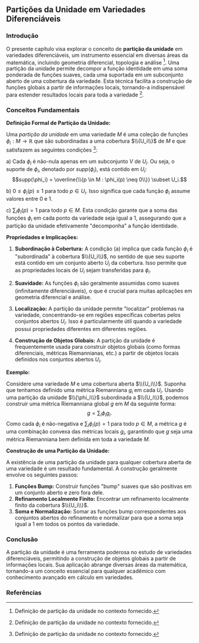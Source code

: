 ## Partições da Unidade em Variedades Diferenciáveis

### Introdução
O presente capítulo visa explorar o conceito de **partição da unidade** em variedades diferenciáveis, um instrumento essencial em diversas áreas da matemática, incluindo geometria diferencial, topologia e análise [^1]. Uma partição da unidade permite decompor a função identidade em uma soma ponderada de funções suaves, cada uma suportada em um subconjunto aberto de uma cobertura da variedade. Esta técnica facilita a construção de funções globais a partir de informações locais, tornando-a indispensável para estender resultados locais para toda a variedade [^1].

### Conceitos Fundamentais

**Definição Formal de Partição da Unidade:**

Uma *partição da unidade* em uma variedade $M$ é uma coleção de funções $\phi_i: M \rightarrow \mathbb{R}$ que são subordinadas a uma cobertura $\\{U_i\\}$ de $M$ e que satisfazem as seguintes condições [^1]:

a) Cada $\phi_i$ é não-nula apenas em um subconjunto $V$ de $U_i$. Ou seja, o suporte de $\phi_i$, denotado por $supp(\phi_i)$, está contido em $U_i$:
$$supp(\phi_i) = \overline{\\{p \in M : \phi_i(p) \neq 0\\}} \subset U_i.$$

b) $0 \leq \phi_i(p) \leq 1$ para todo $p \in U_i$. Isso significa que cada função $\phi_i$ assume valores entre 0 e 1.

c) $\sum_i \phi_i(p) = 1$ para todo $p \in M$. Esta condição garante que a soma das funções $\phi_i$ em cada ponto da variedade seja igual a 1, assegurando que a partição da unidade efetivamente "decomponha" a função identidade.

**Propriedades e Implicações:**

1.  **Subordinação à Cobertura:** A condição (a) implica que cada função $\phi_i$ é "subordinada" à cobertura $\\{U_i\\}$, no sentido de que seu suporte está contido em um conjunto aberto $U_i$ da cobertura. Isso permite que as propriedades locais de $U_i$ sejam transferidas para $\phi_i$.

2.  **Suavidade:** As funções $\phi_i$ são geralmente assumidas como suaves (infinitamente diferenciáveis), o que é crucial para muitas aplicações em geometria diferencial e análise.

3.  **Localização:** A partição da unidade permite "localizar" problemas na variedade, concentrando-se em regiões específicas cobertas pelos conjuntos abertos $U_i$. Isso é particularmente útil quando a variedade possui propriedades diferentes em diferentes regiões.

4.  **Construção de Objetos Globais:** A partição da unidade é frequentemente usada para construir objetos globais (como formas diferenciais, métricas Riemannianas, etc.) a partir de objetos locais definidos nos conjuntos abertos $U_i$.

**Exemplo:**

Considere uma variedade $M$ e uma cobertura aberta $\\{U_i\\}$. Suponha que tenhamos definido uma métrica Riemanniana $g_i$ em cada $U_i$. Usando uma partição da unidade $\\{\phi_i\\}$ subordinada a $\\{U_i\\}$, podemos construir uma métrica Riemanniana global $g$ em $M$ da seguinte forma:
$$g = \sum_i \phi_i g_i.$$
Como cada $\phi_i$ é não-negativa e $\sum_i \phi_i(p) = 1$ para todo $p \in M$, a métrica $g$ é uma combinação convexa das métricas locais $g_i$, garantindo que $g$ seja uma métrica Riemanniana bem definida em toda a variedade $M$.

**Construção de uma Partição da Unidade:**

A existência de uma partição da unidade para qualquer cobertura aberta de uma variedade é um resultado fundamental. A construção geralmente envolve os seguintes passos:

1.  **Funções Bump:** Construir funções "bump" suaves que são positivas em um conjunto aberto e zero fora dele.
2.  **Refinamento Localmente Finito:** Encontrar um refinamento localmente finito da cobertura $\\{U_i\\}$.
3.  **Soma e Normalização:** Somar as funções bump correspondentes aos conjuntos abertos do refinamento e normalizar para que a soma seja igual a 1 em todos os pontos da variedade.

### Conclusão

A partição da unidade é uma ferramenta poderosa no estudo de variedades diferenciáveis, permitindo a construção de objetos globais a partir de informações locais. Sua aplicação abrange diversas áreas da matemática, tornando-a um conceito essencial para qualquer acadêmico com conhecimento avançado em cálculo em variedades.

### Referências
[^1]: Definição de partição da unidade no contexto fornecido.

<!-- END -->